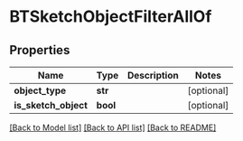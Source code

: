# BTSketchObjectFilterAllOf

## Properties
Name | Type | Description | Notes
------------ | ------------- | ------------- | -------------
**object_type** | **str** |  | [optional] 
**is_sketch_object** | **bool** |  | [optional] 

[[Back to Model list]](../README.md#documentation-for-models) [[Back to API list]](../README.md#documentation-for-api-endpoints) [[Back to README]](../README.md)


